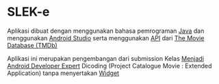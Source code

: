 # SLEK-e

Aplikasi dibuat dengan menggunakan bahasa pemrograman <a href="https://en.wikipedia.org/wiki/Java_(programming_language)">Java</a> dan menggunakan <a href="https://developer.android.com/studio/">Android Studio</a> serta menggunakan <a href="https://en.wikipedia.org/wiki/Application_programming_interface">API</a> dari <a href="https://www.themoviedb.org/">The Movie Database (TMDb)</a>

Aplikasi ini merupakan pengembangan dari submission Kelas <a href="https://www.dicoding.com/academies/14">Menjadi Android Developer Expert</a> Dicoding (Project Catalogue Movie : Extended Application) tanpa menyertakan <a href="https://developer.android.com/guide/topics/appwidgets/overview">Widget</a>
